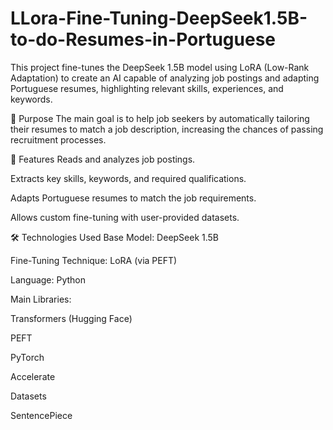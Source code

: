 # LLora-Fine-Tuning-DeepSeek1.5B-to-do-Resumes-in-Portuguese
This project fine-tunes the DeepSeek 1.5B model using LoRA (Low-Rank Adaptation) to create an AI capable of analyzing job postings and adapting Portuguese resumes, highlighting relevant skills, experiences, and keywords.

📌 Purpose
The main goal is to help job seekers by automatically tailoring their resumes to match a job description, increasing the chances of passing recruitment processes.

🚀 Features
Reads and analyzes job postings.

Extracts key skills, keywords, and required qualifications.

Adapts Portuguese resumes to match the job requirements.

Allows custom fine-tuning with user-provided datasets.

🛠 Technologies Used
Base Model: DeepSeek 1.5B

Fine-Tuning Technique: LoRA (via PEFT)

Language: Python

Main Libraries:

Transformers (Hugging Face)

PEFT

PyTorch

Accelerate

Datasets

SentencePiece
